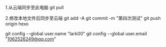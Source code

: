 1.从云端同步至此电脑
git pull 

2.修改本地文件后同步至云端
git add -A
git commit -m "第四次测试"
git push origin hexo



git config --global user.name "lark00"
git config --global user.email "1062526249@qq.com"